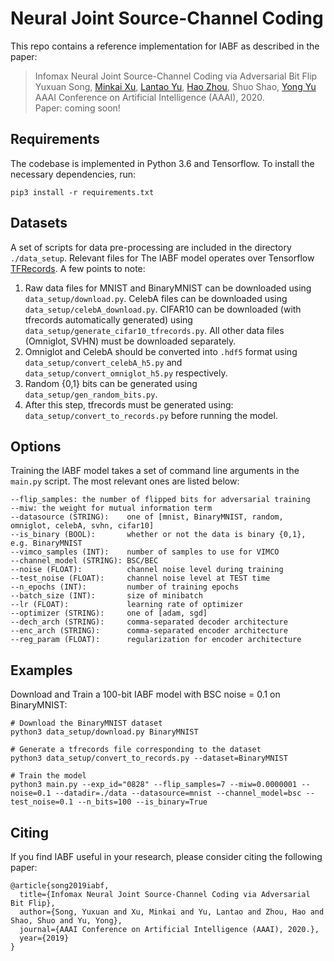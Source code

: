 # Neural Joint Source-Channel Coding

This repo contains a reference implementation for IABF as described in the paper:
> Infomax Neural Joint Source-Channel Coding via Adversarial Bit Flip </br>
> Yuxuan Song, [Minkai Xu](http://minkaixu.com/), [Lantao Yu](http://lantaoyu.com/), [Hao Zhou](https://zhouh.github.io/), Shuo Shao, [Yong Yu](https://scholar.google.com/citations?user=-84M1m0AAAAJ&hl=en) </br>
> AAAI Conference on Artificial Intelligence (AAAI), 2020. </br>
> Paper: coming soon! </br>


## Requirements
The codebase is implemented in Python 3.6 and Tensorflow. To install the necessary dependencies, run:
```
pip3 install -r requirements.txt
```

## Datasets
A set of scripts for data pre-processing are included in the directory `./data_setup`. Relevant files for 
The IABF model operates over Tensorflow [TFRecords](https://www.tensorflow.org/tutorials/load_data/tf_records). A few points to note:

1. Raw data files for MNIST and BinaryMNIST can be downloaded using `data_setup/download.py`. CelebA files can be downloaded using `data_setup/celebA_download.py`. CIFAR10 can be downloaded (with tfrecords automatically generated) using `data_setup/generate_cifar10_tfrecords.py`. All other data files (Omniglot, SVHN) must be downloaded separately.
2. Omniglot and CelebA should be converted into `.hdf5` format using `data_setup/convert_celebA_h5.py` and `data_setup/convert_omniglot_h5.py` respectively.
3. Random {0,1} bits can be generated using `data_setup/gen_random_bits.py`.
4. After this step, tfrecords must be generated using: `data_setup/convert_to_records.py` before running the model.

## Options
Training the IABF model takes a set of command line arguments in the `main.py` script. The most relevant ones are listed below:
```
--flip_samples: the number of flipped bits for adversarial training
--miw: the weight for mutual information term
--datasource (STRING):    one of [mnist, BinaryMNIST, random, omniglot, celebA, svhn, cifar10]
--is_binary (BOOL):       whether or not the data is binary {0,1}, e.g. BinaryMNIST
--vimco_samples (INT):    number of samples to use for VIMCO
--channel_model (STRING): BSC/BEC
--noise (FLOAT):          channel noise level during training
--test_noise (FLOAT):     channel noise level at TEST time
--n_epochs (INT):         number of training epochs
--batch_size (INT):       size of minibatch
--lr (FLOAT):             learning rate of optimizer
--optimizer (STRING):     one of [adam, sgd]
--dech_arch (STRING):     comma-separated decoder architecture
--enc_arch (STRING):      comma-separated encoder architecture
--reg_param (FLOAT):      regularization for encoder architecture
```

## Examples
Download and Train a 100-bit IABF model with BSC noise = 0.1 on BinaryMNIST:
```
# Download the BinaryMNIST dataset
python3 data_setup/download.py BinaryMNIST

# Generate a tfrecords file corresponding to the dataset
python3 data_setup/convert_to_records.py --dataset=BinaryMNIST

# Train the model
python3 main.py --exp_id="0828" --flip_samples=7 --miw=0.0000001 --noise=0.1 --datadir=./data --datasource=mnist --channel_model=bsc --test_noise=0.1 --n_bits=100 --is_binary=True
```

## Citing
If you find IABF useful in your research, please consider citing the following paper:

```
@article{song2019iabf,
  title={Infomax Neural Joint Source-Channel Coding via Adversarial Bit Flip},
  author={Song, Yuxuan and Xu, Minkai and Yu, Lantao and Zhou, Hao and Shao, Shuo and Yu, Yong},
  journal={AAAI Conference on Artificial Intelligence (AAAI), 2020.},
  year={2019}
}
```

